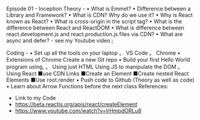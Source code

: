 Episode 01 - Inception
Theory -
• What is Emmet?
• Difference between a Library and Framework?
• What is CDN? Why do we use it?
• Why is React known as React?
• What is cross-origin in the script tag?
• What is the difference between React and ReactDOM
• What is difference between react.development.js and react.production.js files via CDN?
• What are async and defer? - see my Youtube video ;

Coding -
• Set up all the tools on your laptop
。 VS Code
。 Chrome
• Extensions of Chrome
Create a new Git repo
• Build your first Hello World program using,
。 Using just HTML
Using JS to manipulate the DOM
。 Using React
■use CDN Links
■Create an Element
■Create nested React Elements
■Use root.render
• Push code to Github (Theory as well as code)
• Learn about Arrow Functions before the next class
References:
- Link to my Code
- https://beta.reactjs.org/apis/react/createElement
- https://www.youtube.com/watch?v=lrHmpdORLu8